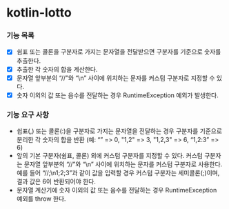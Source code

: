 # kotlin-lotto

### 기능 목록

- [X] 쉼표 또는 콜론을 구분자로 가지는 문자열을 전달받으면 구분자를 기준으로 숫자를 추출한다.
- [X] 추출한 각 숫자의 합을 계산한다.
- [X] 문자열 앞부분의 “//”와 “\n” 사이에 위치하는 문자를 커스텀 구분자로 지정할 수 있다.
- [X] 숫자 이외의 값 또는 음수를 전달하는 경우 RuntimeException 예외가 발생한다.

### 기능 요구 사항

- 쉼표(,) 또는 콜론(:)을 구분자로 가지는 문자열을 전달하는 경우 구분자를 기준으로 분리한 각 숫자의 합을 반환 (예: “” => 0, "1,2" => 3, "1,2,3" => 6, “1,2:3” => 6)
- 앞의 기본 구분자(쉼표, 콜론) 외에 커스텀 구분자를 지정할 수 있다. 커스텀 구분자는 문자열 앞부분의 “//”와 “\n” 사이에 위치하는 문자를 커스텀 구분자로 사용한다. 예를 들어 “//;\n1;2;3”과 같이 값을 입력할 경우 커스텀 구분자는 세미콜론(;)이며, 결과 값은 6이 반환되어야 한다.
- 문자열 계산기에 숫자 이외의 값 또는 음수를 전달하는 경우 RuntimeException 예외를 throw 한다.